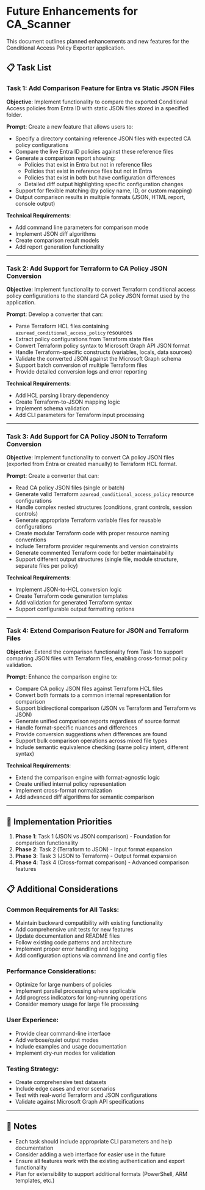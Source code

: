 # Future Enhancements for CA_Scanner

This document outlines planned enhancements and new features for the Conditional Access Policy Exporter application.

## 📋 Task List

### Task 1: Add Comparison Feature for Entra vs Static JSON Files

**Objective**: Implement functionality to compare the exported Conditional Access policies from Entra ID with static JSON files stored in a specified folder.

**Prompt**: 
Create a new feature that allows users to:
- Specify a directory containing reference JSON files with expected CA policy configurations
- Compare the live Entra ID policies against these reference files
- Generate a comparison report showing:
  - Policies that exist in Entra but not in reference files
  - Policies that exist in reference files but not in Entra
  - Policies that exist in both but have configuration differences
  - Detailed diff output highlighting specific configuration changes
- Support for flexible matching (by policy name, ID, or custom mapping)
- Output comparison results in multiple formats (JSON, HTML report, console output)

**Technical Requirements**:
- Add command line parameters for comparison mode
- Implement JSON diff algorithms
- Create comparison result models
- Add report generation functionality

---

### Task 2: Add Support for Terraform to CA Policy JSON Conversion

**Objective**: Implement functionality to convert Terraform conditional access policy configurations to the standard CA policy JSON format used by the application.

**Prompt**:
Develop a converter that can:
- Parse Terraform HCL files containing `azuread_conditional_access_policy` resources
- Extract policy configurations from Terraform state files
- Convert Terraform policy syntax to Microsoft Graph API JSON format
- Handle Terraform-specific constructs (variables, locals, data sources)
- Validate the converted JSON against the Microsoft Graph schema
- Support batch conversion of multiple Terraform files
- Provide detailed conversion logs and error reporting

**Technical Requirements**:
- Add HCL parsing library dependency
- Create Terraform-to-JSON mapping logic
- Implement schema validation
- Add CLI parameters for Terraform input processing

---

### Task 3: Add Support for CA Policy JSON to Terraform Conversion

**Objective**: Implement functionality to convert CA policy JSON files (exported from Entra or created manually) to Terraform HCL format.

**Prompt**:
Create a converter that can:
- Read CA policy JSON files (single or batch)
- Generate valid Terraform `azuread_conditional_access_policy` resource configurations
- Handle complex nested structures (conditions, grant controls, session controls)
- Generate appropriate Terraform variable files for reusable configurations
- Create modular Terraform code with proper resource naming conventions
- Include Terraform provider requirements and version constraints
- Generate commented Terraform code for better maintainability
- Support different output structures (single file, module structure, separate files per policy)

**Technical Requirements**:
- Implement JSON-to-HCL conversion logic
- Create Terraform code generation templates
- Add validation for generated Terraform syntax
- Support configurable output formatting options

---

### Task 4: Extend Comparison Feature for JSON and Terraform Files

**Objective**: Extend the comparison functionality from Task 1 to support comparing JSON files with Terraform files, enabling cross-format policy validation.

**Prompt**:
Enhance the comparison engine to:
- Compare CA policy JSON files against Terraform HCL files
- Convert both formats to a common internal representation for comparison
- Support bidirectional comparison (JSON vs Terraform and Terraform vs JSON)
- Generate unified comparison reports regardless of source format
- Handle format-specific nuances and differences
- Provide conversion suggestions when differences are found
- Support bulk comparison operations across mixed file types
- Include semantic equivalence checking (same policy intent, different syntax)

**Technical Requirements**:
- Extend the comparison engine with format-agnostic logic
- Create unified internal policy representation
- Implement cross-format normalization
- Add advanced diff algorithms for semantic comparison

---

## 🚀 Implementation Priorities

1. **Phase 1**: Task 1 (JSON vs JSON comparison) - Foundation for comparison functionality
2. **Phase 2**: Task 2 (Terraform to JSON) - Input format expansion
3. **Phase 3**: Task 3 (JSON to Terraform) - Output format expansion  
4. **Phase 4**: Task 4 (Cross-format comparison) - Advanced comparison features

## 📋 Additional Considerations

### Common Requirements for All Tasks:
- Maintain backward compatibility with existing functionality
- Add comprehensive unit tests for new features
- Update documentation and README files
- Follow existing code patterns and architecture
- Implement proper error handling and logging
- Add configuration options via command line and config files

### Performance Considerations:
- Optimize for large numbers of policies
- Implement parallel processing where applicable
- Add progress indicators for long-running operations
- Consider memory usage for large file processing

### User Experience:
- Provide clear command-line interface
- Add verbose/quiet output modes
- Include examples and usage documentation
- Implement dry-run modes for validation

### Testing Strategy:
- Create comprehensive test datasets
- Include edge cases and error scenarios
- Test with real-world Terraform and JSON configurations
- Validate against Microsoft Graph API specifications

---

## 📝 Notes

- Each task should include appropriate CLI parameters and help documentation
- Consider adding a web interface for easier use in the future
- Ensure all features work with the existing authentication and export functionality
- Plan for extensibility to support additional formats (PowerShell, ARM templates, etc.)